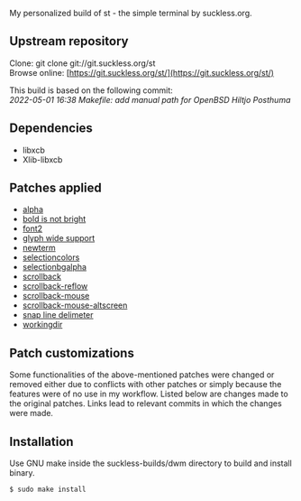 My personalized build of st - the simple terminal by suckless.org.

## Upstream repository
Clone: git clone git://git.suckless.org/st  
Browse online: [https://git.suckless.org/st/](https://git.suckless.org/st/)

This build is based on the following commit:  
*2022-05-01 16:38	Makefile: add manual path for OpenBSD	Hiltjo Posthuma*

## Dependencies
- libxcb
- Xlib-libxcb

## Patches applied
- [alpha](https://st.suckless.org/patches/alpha/st-alpha-osc11-20220222-0.8.5.diff)
- [bold is not bright](https://st.suckless.org/patches/bold-is-not-bright/st-bold-is-not-bright-20190127-3be4cf1.diff)
- [font2](https://st.suckless.org/patches/font2/st-font2-20190416-ba72400.diff)
- [glyph wide support](https://st.suckless.org/patches/glyph_wide_support/st-glyph-wide-support-20220411-ef05519.diff)
- [newterm](https://st.suckless.org/patches/newterm/st-newterm-20220221-0.8.5.diff)
- [selectioncolors](https://st.suckless.org/patches/selectioncolors/st-selectioncolors-0.8.4.diff)
- [selectionbgalpha](https://st.suckless.org/patches/selectionbg-alpha/st-selectionbg-alpha-0.8.2.diff)
- [scrollback](https://st.suckless.org/patches/scrollback/st-scrollback-0.8.5.diff)
- [scrollback-reflow](https://st.suckless.org/patches/scrollback/st-scrollback-reflow-0.8.5.diff)
- [scrollback-mouse](https://st.suckless.org/patches/scrollback/st-scrollback-mouse-20220127-2c5edf2.diff)
- [scrollback-mouse-altscreen](https://st.suckless.org/patches/scrollback/st-scrollback-mouse-altscreen-20220127-2c5edf2.diff)
- [snap line delimeter](https://st.suckless.org/patches/line_snap_delimiter/st-line_snap_delimiter-3bd7e43.diff)
- [workingdir](https://st.suckless.org/patches/workingdir/st-workingdir-20200317-51e19ea.diff)

## Patch customizations
Some functionalities of the above-mentioned patches were changed or removed either due to conflicts with other patches or simply because the features were of no use in my workflow. Listed below are changes made to the original patches. Links lead to relevant commits in which the changes were made.

## Installation
Use GNU make inside the suckless-builds/dwm directory to build and install binary.
```
$ sudo make install
```
